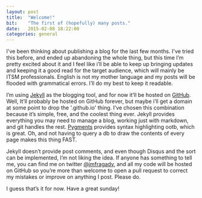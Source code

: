 ```yaml
---
layout: post
title:  "Welcome!"
bit:    "The first of (hopefully) many posts."
date:   2015-02-08 18:22:00
categories: general
---
```

I've been thinking about publishing a blog for the last few months. I've tried this before, and ended up abandoning the whole thing, but this time I’m pretty excited about it and I feel like i’ll be able to keep up bringing updates and keeping it a good read for the target audience, which will mainly be ITSM professionals. English is not my mother language and my posts will be flooded with grammatical errors. I’ll do my best to keep it readable.

I’m using [Jekyll][jkl] as the blogging tool, and for now it’ll be hosted on [GitHub][gth]. Well, It’ll probably be hosted on GitHub forever, but maybe i’ll get a domain at some point to drop the '.github.io' thing. I’ve chosen this combination because it’s simple, free, and the coolest thing ever. Jekyll provides everything you may need to manage a blog, working just with markdown, and git handles the rest. [Pygments][pyg] provides syntax highlighting ootb, which is great. Oh, and not having to query a db to draw the contents of every page makes this thing FAST.

Jekyll doesn’t provide post comments, and even though Disqus and the sort can be implemented, I’m not liking the idea. If anyone has something to tell me, you can find me on twitter [@jmfragadv][ttr], and all my code will be hosted on GitHub so you’re more than welcome to open a pull request to correct my mistakes or improve on anything I post. Please do.

I guess that’s it for now. Have a great sunday!


[jkl]: http://jekyllrb.com
[gth]: https://github.com/mentats/mentats.github.io
[pyg]: http://pygments.org
[ttr]: https://twitter.com/jmfragadv